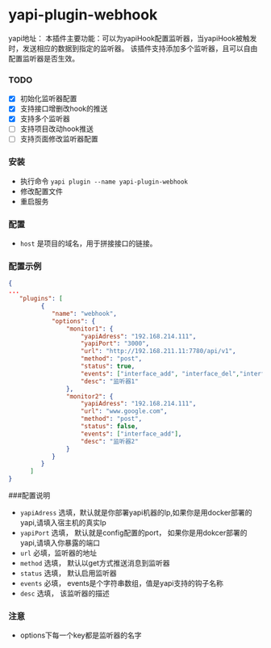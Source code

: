 yapi-plugin-webhook
===

yapi地址：
本插件主要功能：可以为yapiHook配置监听器，当yapiHook被触发时，发送相应的数据到指定的监听器。
该插件支持添加多个监听器，且可以自由配置监听器是否生效。

### TODO

* [x] 初始化监听器配置
* [x] 支持接口增删改hook的推送
* [x] 支持多个监听器
* [ ] 支持项目改动hook推送
* [ ] 支持页面修改监听器配置

### 安装

* 执行命令 `yapi plugin --name yapi-plugin-webhook`
* 修改配置文件
* 重启服务

### 配置

* `host` 是项目的域名，用于拼接接口的链接。

### 配置示例

``` json
{
...
   "plugins": [
         {
            "name": "webhook",
            "options": {
                "monitor1": {
                    "yapiAdress": "192.168.214.111",
                    "yapiPort": "3000",
                    "url": "http://192.168.211.11:7780/api/v1",
                    "method": "post",
                    "status": true,
                    "events": ["interface_add", "interface_del","interface_update"],
                    "desc": "监听器1"
                },
                "monitor2": {
                    "yapiAdress": "192.168.214.111",
                    "url": "www.google.com",
                    "method": "post",
                    "status": false,
                    "events": ["interface_add"],
                    "desc": "监听器2"
                }
            }
         }
      ]
}
```

###配置说明

* `yapiAdress` 选填，默认就是你部署yapi机器的Ip,如果你是用docker部署的yapi,请填入宿主机的真实Ip
* `yapiPort` 选填， 默认就是config配置的port， 如果你是用dokcer部署的yapi,请填入你暴露的端口
* `url` 必填，监听器的地址
* `method` 选填， 默认以get方式推送消息到监听器
* `status` 选填， 默认启用监听器
* `events` 必填， events是个字符串数组，值是yapi支持的钩子名称
* `desc` 选填， 该监听器的描述

### 注意

* options下每一个key都是监听器的名字
